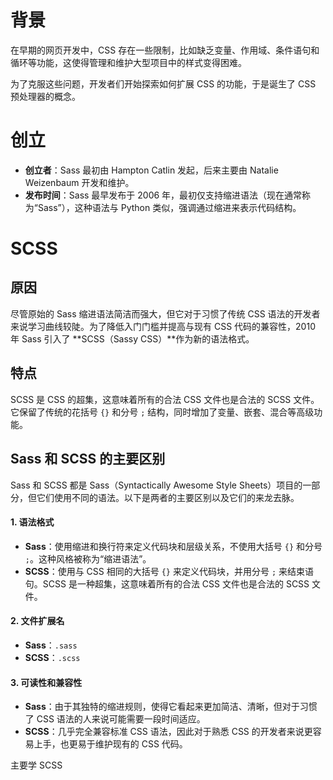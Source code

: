 # 背景

在早期的网页开发中，CSS 存在一些限制，比如缺乏变量、作用域、条件语句和循环等功能，这使得管理和维护大型项目中的样式变得困难。

为了克服这些问题，开发者们开始探索如何扩展 CSS 的功能，于是诞生了 CSS 预处理器的概念。

# 创立

- **创立者**：Sass 最初由 Hampton Catlin 发起，后来主要由 Natalie Weizenbaum 开发和维护。
- **发布时间**：Sass 最早发布于 2006 年，最初仅支持缩进语法（现在通常称为“Sass”），这种语法与 Python 类似，强调通过缩进来表示代码结构。

# SCSS

## 原因

尽管原始的 Sass 缩进语法简洁而强大，但它对于习惯了传统 CSS 语法的开发者来说学习曲线较陡。为了降低入门门槛并提高与现有 CSS 代码的兼容性，2010 年 Sass 引入了 **SCSS（Sassy CSS）**作为新的语法格式。

## 特点

SCSS 是 CSS 的超集，这意味着所有的合法 CSS 文件也是合法的 SCSS 文件。它保留了传统的花括号 `{}` 和分号 `;` 结构，同时增加了变量、嵌套、混合等高级功能。

## Sass 和 SCSS 的主要区别

Sass 和 SCSS 都是 Sass（Syntactically Awesome Style Sheets）项目的一部分，但它们使用不同的语法。以下是两者的主要区别以及它们的来龙去脉。

#### 1. **语法格式**

- **Sass**：使用缩进和换行符来定义代码块和层级关系，不使用大括号 `{}` 和分号 `;`。这种风格被称为“缩进语法”。
- **SCSS**：使用与 CSS 相同的大括号 `{}` 来定义代码块，并用分号 `;` 来结束语句。SCSS 是一种超集，这意味着所有的合法 CSS 文件也是合法的 SCSS 文件。

#### 2. **文件扩展名**

- **Sass**：`.sass`
- **SCSS**：`.scss`

#### 3. **可读性和兼容性**

- **Sass**：由于其独特的缩进规则，使得它看起来更加简洁、清晰，但对于习惯了 CSS 语法的人来说可能需要一段时间适应。
- **SCSS**：几乎完全兼容标准 CSS 语法，因此对于熟悉 CSS 的开发者来说更容易上手，也更易于维护现有的 CSS 代码。

主要学 SCSS